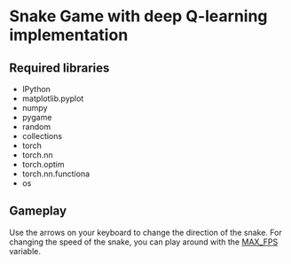 # Snake Game with deep Q-learning implementation

## Required libraries
<ul>
    <li>IPython</li>
    <li>matplotlib.pyplot</li>
    <li>numpy</li>
    <li>pygame</li>
    <li>random</li>
    <li>collections</li>
    <li>torch</li>
    <li>torch.nn</li>
    <li>torch.optim</li>
    <li>torch.nn.functiona</li>
    <li>os</li>
</ul>

## Gameplay
Use the arrows on your keyboard to change the direction of the snake. For changing the speed of the snake, you can play around with the <a href="https://github.com/BurakKTopal/SmallPythonProjects/blob/main/SnakeGame/Main.py#L5">MAX_FPS</a> variable.
